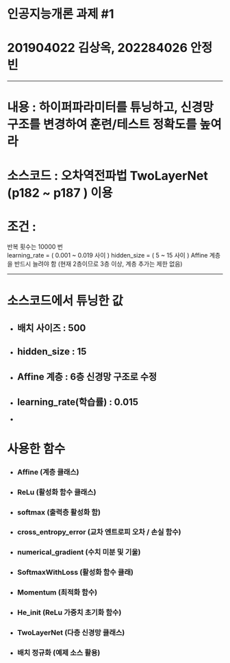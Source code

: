 # 인공지능개론 과제 #1
# 201904022 김상옥, 202284026 안정빈

----
# 내용 : 하이퍼파라미터를 튜닝하고, 신경망 구조를 변경하여 훈련/테스트 정확도를 높여라

# 소스코드 : 오차역전파법 TwoLayerNet (p182 ~ p187 ) 이용 

# 조건 : 
   반복 횟수는 10000 번  
   learning_rate = ( 0.001 ~ 0.019 사이 ) 
   hidden_size = (  5 ~ 15 사이 ) 
   Affine 계층을 반드시 늘려야 함 (현재 2층이므로 3층 이상, 계층 추가는 제한 없음) 

----

# 소스코드에서 튜닝한 값

- ## 배치 사이즈 : 500
- ## hidden_size : 15
- ## Affine 계층 : 6층 신경망 구조로 수정
- ## learning_rate(학습률) : 0.015
- 
# 사용한 함수
- ### Affine (계층 클래스)
- ### ReLu (활성화 함수 클래스)
- ### softmax (출력층 활성화 함)
- ### cross_entropy_error (교차 엔트로피 오차 / 손실 함수)
- ### numerical_gradient (수치 미분 및 기울)
- ### SoftmaxWithLoss (활성화 함수 클래)
- ### Momentum (최적화 함수)
- ### He_init (ReLu 가중치 초기화 함수)
- ### TwoLayerNet (다층 신경망 클래스)
- ### 배치 정규화 (예제 소스 활용)
